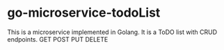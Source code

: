 # go-microservice-todoList
This is a microservice implemented in Golang. It is a ToDO list with CRUD endpoints. 
GET
POST
PUT
DELETE
